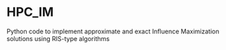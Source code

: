 # HPC_IM
Python code to implement approximate and exact Influence Maximization solutions using RIS-type algorithms
